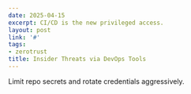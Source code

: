 ```yaml
---
date: 2025-04-15
excerpt: CI/CD is the new privileged access.
layout: post
link: '#'
tags:
- zerotrust
title: Insider Threats via DevOps Tools
---
```

Limit repo secrets and rotate credentials aggressively.
